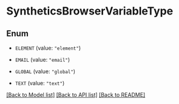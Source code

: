 # SyntheticsBrowserVariableType

## Enum


* `ELEMENT` (value: `"element"`)

* `EMAIL` (value: `"email"`)

* `GLOBAL` (value: `"global"`)

* `TEXT` (value: `"text"`)


[[Back to Model list]](../README.md#documentation-for-models) [[Back to API list]](../README.md#documentation-for-api-endpoints) [[Back to README]](../README.md)


